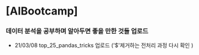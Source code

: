 # [AIBootcamp]

### 데이터 분석을 공부하며 알아두면 좋을 만한 것들 업로드
- 21/03/08 top_25_pandas_tricks 업로드 ('$'제거하는 전처리 과정 다시 확인 )
